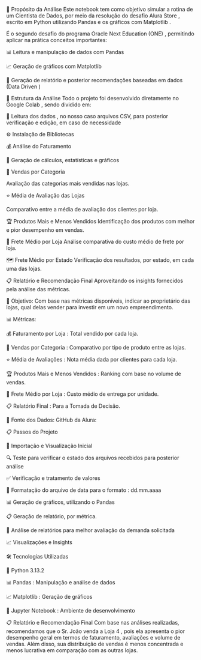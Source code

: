 🎯 Propósito da Análise
Este notebook tem como objetivo simular a rotina de um Cientista de Dados, por meio da resolução do desafio Alura Store , escrito em Python utilizando Pandas e os gráficos com Matplotlib .

É o segundo desafio do programa Oracle Next Education (ONE) , permitindo aplicar na prática conceitos importantes:

📊 Leitura e manipulação de dados com Pandas

📈 Geração de gráficos com Matplotlib

📝 Geração de relatório e posterior recomendações baseadas em dados (Data Driven )

🧠 Estrutura da Análise
Todo o projeto foi desenvolvido diretamente no Google Colab , sendo dividido em:

📂 Leitura dos dados , no nosso caso arquivos CSV, para posterior verificação e edição, em caso de necessidade

⚙️ Instalação de Bibliotecas

💰 Análise do Faturamento

🧮 Geração de cálculos, estatísticas e gráficos

🛒 Vendas por Categoria

Avaliação das categorias mais vendidas nas lojas.

⭐ Média de Avaliação das Lojas

Comparativo entre a média de avaliação dos clientes por loja.

🏆 Produtos Mais e Menos Vendidos
Identificação dos produtos com melhor e pior desempenho em vendas.

🚚 Frete Médio por Loja
Análise comparativa do custo médio de frete por loja.

🗺️ Frete Médio por Estado
Verificação dos resultados, por estado, em cada uma das lojas.

📋 Relatório e Recomendação Final
Aproveitando os insights fornecidos pela análise das métricas.

🎯 Objetivo:
Com base nas métricas disponíveis, indicar ao proprietário das lojas, qual delas vender para investir em um novo empreendimento.

📊 Métricas:

💰 Faturamento por Loja : Total vendido por cada loja.

🛒 Vendas por Categoria : Comparativo por tipo de produto entre as lojas.

⭐ Média de Avaliações : Nota média dada por clientes para cada loja.

🏆 Produtos Mais e Menos Vendidos : Ranking com base no volume de vendas.

🚚 Frete Médio por Loja : Custo médio de entrega por unidade.

📋 Relatório Final : Para a Tomada de Decisão.

🔗 Fonte dos Dados:
GitHub da Alura:

📋 Passos do Projeto

📂 Importação e Visualização Inicial

🔍 Teste para verificar o estado dos arquivos recebidos para posterior análise

✅ Verificação e tratamento de valores

📅 Formatação do arquivo de data para o formato : dd.mm.aaaa

📊 Geração de gráficos, utilizando o Pandas

📋 Geração de relatório, por métrica.

🧐 Análise de relatórios para melhor avaliação da demanda solicitada

📈 Visualizações e Insights

🛠️ Tecnologias Utilizadas

🐍 Python 3.13.2

📊 Pandas : Manipulação e análise de dados

📈 Matplotlib : Geração de gráficos

📔 Jupyter Notebook : Ambiente de desenvolvimento

📋 Relatório e Recomendação Final
Com base nas análises realizadas, recomendamos que o Sr. João venda a Loja 4 , pois ela apresenta o pior desempenho geral em termos de faturamento, avaliações e volume de vendas. Além disso, sua distribuição de vendas é menos concentrada e menos lucrativa em comparação com as outras lojas.



